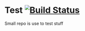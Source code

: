 Test [![Build Status](https://travis-ci.org/MiniDigger/Test.svg?branch=master)](https://travis-ci.org/MiniDigger/Test)
====
Small repo is use to test stuff
